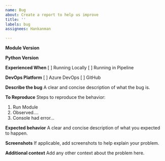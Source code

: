 ```yaml
---
name: Bug
about: Create a report to help us improve
title: ''
labels: bug
assignees: Hankanman

---
```


**Module Version**

**Python Version**

**Experienced When**
[ ] Running Locally
[ ] Running in Pipeline

**DevOps Platform**
[ ] Azure DevOps
[ ] GitHub

**Describe the bug**
A clear and concise description of what the bug is.

**To Reproduce**
Steps to reproduce the behavior:
1. Run Module
2. Observed....
3. Console had error...

**Expected behavior**
A clear and concise description of what you expected to happen.

**Screenshots**
If applicable, add screenshots to help explain your problem.

**Additional context**
Add any other context about the problem here.
